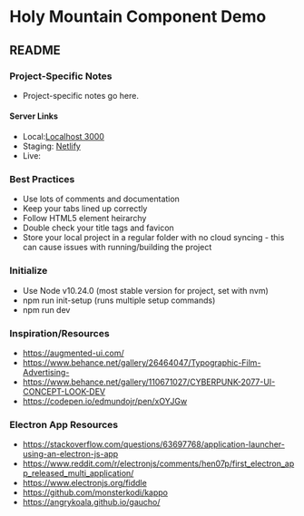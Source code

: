 # Holy Mountain Component Demo #
## README ##

### Project-Specific Notes ###
* Project-specific notes go here.

#### Server Links ####
* Local:[Localhost 3000](http://localhost:3000/) 
* Staging: [Netlify](https://holy-mountain-component-library.netlify.app/) 
* Live: 

### Best Practices ###
* Use lots of comments and documentation
* Keep your tabs lined up correctly
* Follow HTML5 element heirarchy
* Double check your title tags and favicon
* Store your local project in a regular folder with no cloud syncing - this can cause issues with running/building the project

### Initialize ###
* Use Node v10.24.0 (most stable version for project, set with nvm)
* npm run init-setup (runs multiple setup commands)
* npm run dev 



### Inspiration/Resources ###
* https://augmented-ui.com/
* https://www.behance.net/gallery/26464047/Typographic-Film-Advertising-
* https://www.behance.net/gallery/110671027/CYBERPUNK-2077-UI-CONCEPT-LOOK-DEV
* https://codepen.io/edmundojr/pen/xOYJGw

### Electron App Resources ###
* https://stackoverflow.com/questions/63697768/application-launcher-using-an-electron-js-app
* https://www.reddit.com/r/electronjs/comments/hen07p/first_electron_app_released_multi_application/
* https://www.electronjs.org/fiddle
* https://github.com/monsterkodi/kappo
* https://angrykoala.github.io/gaucho/